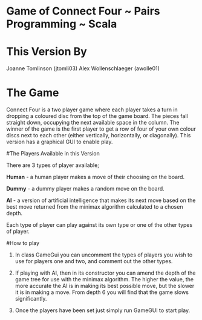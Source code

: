 # Game of Connect Four ~ Pairs Programming ~ Scala

# This Version By

Joanne Tomlinson (jtomli03)
Alex Wollenschlaeger (awolle01)

# The Game

Connect Four is a two player game where each player takes a turn in dropping a coloured disc from the top of the game board. The pieces fall straight down, occupying the next available space in the column. The winner of the game is the first player to get a row of four of your own colour discs next to each other (either vertically, horizontally, or diagonally). This version has a graphical GUI to enable play.

#The Players Available in this Version

There are 3 types of player available;
  
  **Human** - a human player makes a move of their choosing on the board.
  
  **Dummy** - a dummy player makes a random move on the board.
  
  **AI** - a version of artificial intelligence that makes its next move based on the best move returned from the minimax algorithm calculated to a chosen depth.
  
Each type of player can play against its own type or one of the other types of player.

#How to play

  1) In class GameGui you can uncomment the types of players you wish to use for players one and two, and comment out the other types. 
  
  2) If playing with AI, then in its constructor you can amend the depth of the game tree for use with the minimax algorithm. The higher the value, the more accurate the AI is in making its best possible move, but the slower it is in making a move. From depth 6 you will find that the game slows significantly. 
  
  3) Once the players have been set just simply run GameGUI to start play.



  

